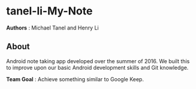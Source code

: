# tanel-li-My-Note

**Authors** : Michael Tanel and Henry Li

## About
Android note taking app developed over the summer of 2016. We built this to improve upon our basic Android development skills and Git knowledge.

**Team Goal** : Achieve something similar to Google Keep.
